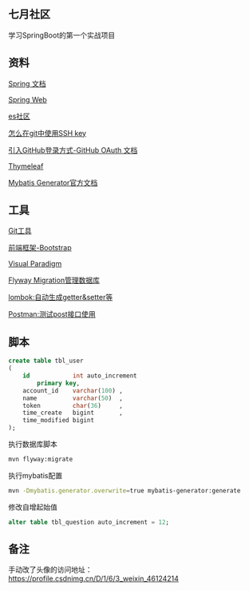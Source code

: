 ## 七月社区
学习SpringBoot的第一个实战项目

## 资料
[Spring 文档](https://spring.io/guides)

[Spring Web](https://spring.io/guides/gs/serving-web-content/)

[es社区](https://elasticsearch.cn/explore)

[怎么在git中使用SSH key](https://blog.csdn.net/weixin_42105893/article/details/104189330)

[引入GitHub登录方式-GitHub OAuth 文档](https://developer.github.com/apps/building-oauth-apps/creating-an-oauth-app/)

[Thymeleaf](https://www.thymeleaf.org/doc/tutprials/3.0/usingthymeleaf.html#setting-attribute-values)

[Mybatis Generator官方文档](https://mybatis.org/generator/)

## 工具
[Git工具](https://git-scm.com/download)

[前端框架-Bootstrap](https://v3.bootcss.com/components/)

[Visual Paradigm](https://www.visual-paradigm.com)

[Flyway Migration管理数据库](https://flywaydb.org/getstarted/firststeps/maven)

[lombok:自动生成getter&setter等](https://www.projectlombok.org)

[Postman:测试post接口使用]()
## 脚本
```sql
create table tbl_user
(
    id            int auto_increment
        primary key,
    account_id    varchar(100) ,
    name          varchar(50)  ,
    token         char(36)     ,
    time_create   bigint       ,
    time_modified bigint       
);

```
执行数据库脚本
```bash
mvn flyway:migrate
```
执行mybatis配置
```bash
mvn -Dmybatis.generator.overwrite=true mybatis-generator:generate
```
修改自增起始值
```sql
alter table tbl_question auto_increment = 12;
```

## 备注
手动改了头像的访问地址：https://profile.csdnimg.cn/D/1/6/3_weixin_46124214